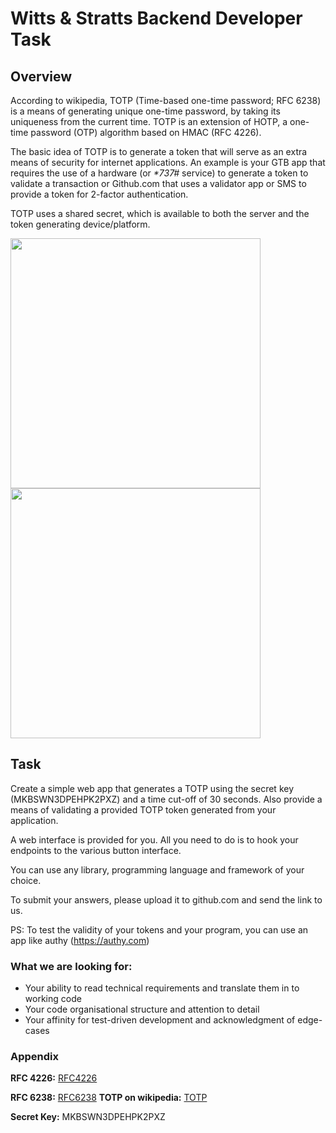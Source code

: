 # Witts & Stratts Backend Developer Task

## Overview

According to wikipedia, TOTP (Time-based one-time password; RFC 6238) is a means of generating unique one-time password, by taking its uniqueness from the current time. TOTP is an extension of HOTP, a one-time password (OTP) algorithm based on HMAC (RFC 4226).

The basic idea of TOTP is to generate a token that will serve as an extra means of security for internet applications. An example is your GTB app that requires the use of a hardware (or _\*737#_ service) to generate a token to validate a transaction or Github.com that uses a validator app or SMS to provide a token for 2-factor authentication.

TOTP uses a shared secret, which is available to both the server and the token generating device/platform.

<img src="https://www.microcosm.com/images/smartsign/otp.png" width="400"/>

<img src="https://www.telesign.com/wp-content/uploads/2015/09/sms_verify_graph.png" width="400" />

## Task

Create a simple web app that generates a TOTP using the secret key (MKBSWN3DPEHPK2PXZ) and a time cut-off of 30 seconds. Also provide a means of validating a provided TOTP token generated from your application.

A web interface is provided for you. All you need to do is to hook your endpoints to the various button interface.

You can use any library, programming language and framework of your choice.

To submit your answers, please upload it to github.com and send the link to us.

PS: To test the validity of your tokens and your program, you can use an app like authy (https://authy.com)

### What we are looking for:

- Your ability to read technical requirements and translate them in to working code
- Your code organisational structure and attention to detail
- Your affinity for test-driven development and acknowledgment of edge-cases

### Appendix

**RFC 4226:** <a href="https://tools.ietf.org/html/rfc4226" title="RFC4226">RFC4226</a>

**RFC 6238:** <a href="https://tools.ietf.org/html/rfc6238" title="RFC6238">RFC6238</a>
**TOTP on wikipedia:** <a href="https://en.wikipedia.org/wiki/Time-based_One-time_Password_algorithm" title="TOTP">TOTP</a>

**Secret Key:** MKBSWN3DPEHPK2PXZ
